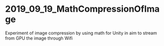 # 2019_09_19_MathCompressionOfImage
Experiment of image compression by using math for Unity in aim to stream from GPU the image through Wifi
